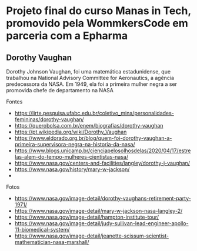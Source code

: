 # Projeto final do curso Manas in Tech, promovido pela WommkersCode em parceria com a Epharma

## Dorothy Vaughan 
 Dorothy Johnson Vaughan, foi uma matemática estadunidense, que trabalhou na National Advisory Committee for Aeronautics, a agência predecessora da NASA.
 Em 1949, ela foi a primeira mulher negra a ser promovida chefe de departamento na NASA

 Fontes
-  https://lirte.pesquisa.ufabc.edu.br/coletivo_mina/personalidades-femininas/dorothy-vaughan/
- https://querobolsa.com.br/enem/biografias/dorothy-vaughan
- https://pt.wikipedia.org/wiki/Dorothy_Vaughan
- https://www.eldorado.org.br/blog/quem-foi-dorothy-vaughan-a-primeira-supervisora-negra-na-historia-da-nasa/
- https://www.blogs.unicamp.br/cienciapelosolhosdelas/2020/04/17/estrelas-alem-do-tempo-mulheres-cientistas-nasa/ 
- https://www.nasa.gov/centers-and-facilities/langley/dorothy-j-vaughan/
- https://www.nasa.gov/history/mary-w-jackson/
- 


Fotos
- https://www.nasa.gov/image-detail/dorothy-vaughans-retirement-party-1971/
- https://www.nasa.gov/image-detail/mary-w-jackson-nasa-langley-2/
- https://www.nasa.gov/image-detail/hampton-institute-tour/
- https://www.nasa.gov/image-detail/judy-sullivan-lead-engineer-apollo-11-biomedical-system/
- https://www.nasa.gov/image-detail/jeanette-scissum-scientist-mathematician-nasa-marshall/
